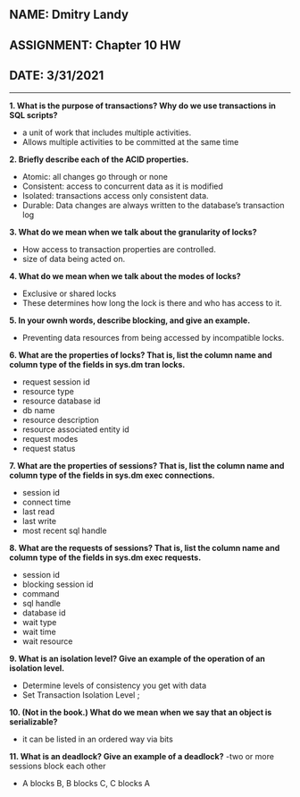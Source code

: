 ## NAME: Dmitry Landy
## ASSIGNMENT: Chapter 10 HW
## DATE: 3/31/2021
---
**1. What is the purpose of transactions? Why do we use transactions in SQL scripts?**
- a unit of work that includes multiple activities.
- Allows multiple activities to be committed at the same time

**2. Briefly describe each of the ACID properties.**
- Atomic: all changes go through or none
- Consistent: access to concurrent data as it is modified
- Isolated: transactions access only consistent data. 
- Durable: Data changes are always written to the database’s transaction log

**3. What do we mean when we talk about the granularity of locks?**
- How access to transaction properties are controlled.
- size of data being acted on.

**4. What do we mean when we talk about the modes of locks?**
- Exclusive or shared locks
- These determines how long the lock is there and who has access to it.

**5. In your ownh words, describe blocking, and give an example.**
- Preventing data resources from being accessed by incompatible locks. 

**6. What are the properties of locks? That is, list the column name and column type of the fields in sys.dm tran locks.**
- request session id
- resource type
- resource database id
- db name
- resource description
- resource associated entity id
- request modes
- request status

**7. What are the properties of sessions? That is, list the column name and column type of the fields in sys.dm exec connections.**
- session id
- connect time
- last read
- last write
- most recent sql handle

**8. What are the requests of sessions? That is, list the column name and column type of the fields in sys.dm exec requests.**
- session id
- blocking session id
- command
- sql handle
- database id
- wait type
- wait time
- wait resource

**9. What is an isolation level? Give an example of the operation of an isolation level.**
- Determine levels of consistency you get with data
- Set Transaction Isolation Level <isolation Name>;

**10. (Not in the book.) What do we mean when we say that an object is serializable?**
- it can be listed in an ordered way via bits

**11. What is an deadlock? Give an example of a deadlock?**
-two or more sessions block each other
- A blocks B, B blocks C, C blocks A